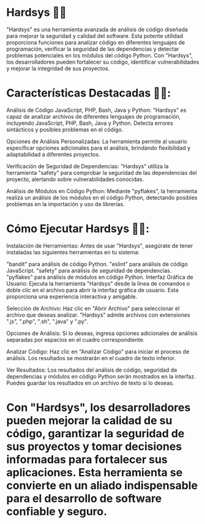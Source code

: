 # Hardsys 🤖🤖

"Hardsys" es una herramienta avanzada de análisis de código diseñada para mejorar la seguridad y calidad del software. Esta potente utilidad proporciona funciones para analizar código en diferentes lenguajes de programación, verificar la seguridad de las dependencias y detectar problemas potenciales en los módulos del código Python. Con "Hardsys", los desarrolladores pueden fortalecer su código, identificar vulnerabilidades y mejorar la integridad de sus proyectos.

# Características Destacadas 🔰🔰:

Análisis de Código JavaScript, PHP, Bash, Java y Python: "Hardsys" es capaz de analizar archivos de diferentes lenguajes de programación, incluyendo JavaScript, PHP, Bash, Java y Python. Detecta errores sintácticos y posibles problemas en el código.

Opciones de Análisis Personalizadas: La herramienta permite al usuario especificar opciones adicionales para el análisis, brindando flexibilidad y adaptabilidad a diferentes proyectos.

Verificación de Seguridad de Dependencias: "Hardsys" utiliza la herramienta "safety" para comprobar la seguridad de las dependencias del proyecto, alertando sobre vulnerabilidades conocidas.

Análisis de Módulos en Código Python: Mediante "pyflakes", la herramienta realiza un análisis de los módulos en el código Python, detectando posibles problemas en la importación y uso de librerías.

# Cómo Ejecutar Hardsys 🔔🔔:

Instalación de Herramientas: Antes de usar "Hardsys", asegúrate de tener instaladas las siguientes herramientas en tu sistema:

"bandit" para análisis de código Python.
"eslint" para análisis de código JavaScript.
"safety" para análisis de seguridad de dependencias.
"pyflakes" para análisis de módulos en código Python.
Interfaz Gráfica de Usuario: Ejecuta la herramienta "Hardsys" desde la línea de comandos o doble clic en el archivo para abrir la interfaz gráfica de usuario. Esta proporciona una experiencia interactiva y amigable.

Selección de Archivo: Haz clic en "Abrir Archivo" para seleccionar el archivo que deseas analizar. "Hardsys" admite archivos con extensiones ".js", ".php", ".sh", ".java" y ".py".

Opciones de Análisis: Si lo deseas, ingresa opciones adicionales de análisis separadas por espacios en el cuadro correspondiente.

Analizar Código: Haz clic en "Analizar Código" para iniciar el proceso de análisis. Los resultados se mostrarán en el cuadro de texto inferior.

Ver Resultados: Los resultados del análisis de código, seguridad de dependencias y módulos en código Python serán mostrados en la interfaz. Puedes guardar los resultados en un archivo de texto si lo deseas.

# Con "Hardsys", los desarrolladores pueden mejorar la calidad de su código, garantizar la seguridad de sus proyectos y tomar decisiones informadas para fortalecer sus aplicaciones. Esta herramienta se convierte en un aliado indispensable para el desarrollo de software confiable y seguro.
